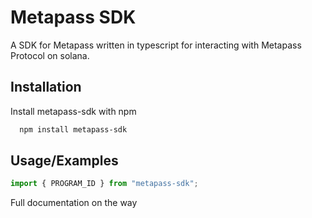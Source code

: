 # Metapass SDK

A SDK for Metapass written in typescript for interacting with Metapass Protocol on solana.

## Installation

Install metapass-sdk with npm

```bash
  npm install metapass-sdk
```

## Usage/Examples

```javascript
import { PROGRAM_ID } from "metapass-sdk";
```

Full documentation on the way
